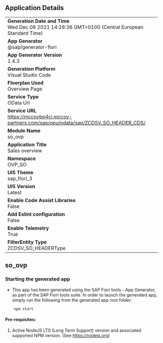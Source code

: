 ## Application Details
|               |
| ------------- |
|**Generation Date and Time**<br>Wed Dec 08 2021 14:28:36 GMT+0100 (Central European Standard Time)|
|**App Generator**<br>@sap/generator-fiori|
|**App Generator Version**<br>1.4.3|
|**Generation Platform**<br>Visual Studio Code|
|**Floorplan Used**<br>Overview Page|
|**Service Type**<br>OData Url|
|**Service URL**<br>https://mccoybp4ci.mccoy-partners.com/sap/opu/odata/sap/ZCDSV_SO_HEADER_CDS/
|**Module Name**<br>so_ovp|
|**Application Title**<br>Sales overview|
|**Namespace**<br>OVP_SO|
|**UI5 Theme**<br>sap_fiori_3|
|**UI5 Version**<br>Latest|
|**Enable Code Assist Libraries**<br>False|
|**Add Eslint configuration**<br>False|
|**Enable Telemetry**<br>True|
|**FilterEntity Type**<br>ZCDSV_SO_HEADERType|

## so_ovp



### Starting the generated app

-   This app has been generated using the SAP Fiori tools - App Generator, as part of the SAP Fiori tools suite.  In order to launch the generated app, simply run the following from the generated app root folder:

```
    npm start
```

#### Pre-requisites:

1. Active NodeJS LTS (Long Term Support) version and associated supported NPM version.  (See https://nodejs.org)


